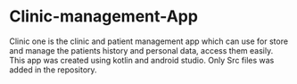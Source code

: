 # Clinic-management-App
Clinic one is the clinic and patient management app which can use for store and manage the patients history and personal data, access them easily. This app was created using kotlin and android studio. Only Src files was added in the repository. 
